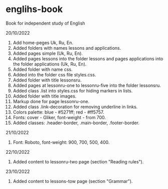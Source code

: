 # englihs-book

Book for independent study of English

20/10/2022

1. Add home-peges Uk, Ru, En.
2. Added folders with names lessons and applications.
3. Added pages simple (Uk, Ru, En).
4. Added pages lessons into the folder lessons and pages applications into the folder applications (Uk, Ru, En).
5. Added folder with name css.
6. Added into the folder css file styles.css.
7. Added folder with title lessonsru.
8. Added pages at lessonru-one to lessonru-five into the folder lessonsru.
9. Added class .list into styles.css for hiding markers in lists.
10. Added folder with title images.
11. Markup done for page lessonru-one.
12. Added class .link-decoration for removing underline in links.
13. Colors palette: blue - #5271ff; red - #ff5757.
14. Fonts: cover - Gliker, font-weight - from 700.
15. Added classes: .header-border, .main-border, .footer-border.

21/10/2022

1. Font: Roboto, font-weight: 900, 700, 500, 400.

22/10/2022

1. Added content to lessonru-two page (section "Reading rules").

23/10/2022

1. Added content to lessons-tow page (section "Grammar").
